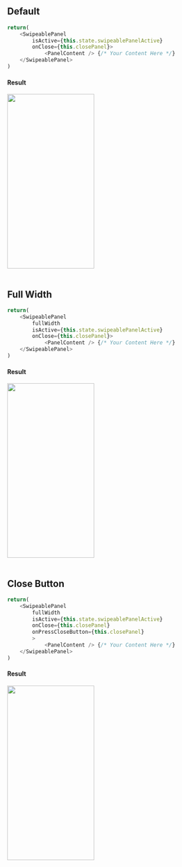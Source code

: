 ## Default

```javascript
return(
    <SwipeablePanel
        isActive={this.state.swipeablePanelActive}
        onClose={this.closePanel}>
            <PanelContent /> {/* Your Content Here */} 
    </SwipeablePanel>
)
```

#### Result
<div>
    <img src="https://github.com/enesozturk/rn-swipeable-panel/blob/master/screenshots/default.gif" width="200" height="400">
</div>
<br/>

## Full Width

```javascript
return(
    <SwipeablePanel
        fullWidth
        isActive={this.state.swipeablePanelActive}
        onClose={this.closePanel}>
            <PanelContent /> {/* Your Content Here */} 
    </SwipeablePanel>
)
```

#### Result
<div>
    <img src="https://github.com/enesozturk/rn-swipeable-panel/blob/master/screenshots/fullWidth.gif" width="200" height="400">
</div>
<br/>

## Close Button

```javascript
return(
    <SwipeablePanel
        fullWidth
        isActive={this.state.swipeablePanelActive}
        onClose={this.closePanel}
        onPressCloseButton={this.closePanel}
        >
            <PanelContent /> {/* Your Content Here */} 
    </SwipeablePanel>
)
```

#### Result
<div>
    <img src="https://github.com/enesozturk/rn-swipeable-panel/blob/master/screenshots/closeButton.gif" width="200" height="400">
</div>
<br/>